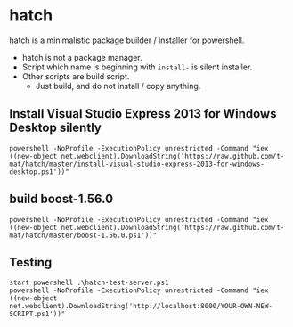 ﻿# hatch

hatch is a minimalistic package builder / installer for powershell.

 - hatch is not a package manager.
 - Script which name is beginning with `install-` is silent installer.
 - Other scripts are build script.
   - Just build, and do not install / copy anything.


## Install Visual Studio Express 2013 for Windows Desktop silently

```
powershell -NoProfile -ExecutionPolicy unrestricted -Command "iex ((new-object net.webclient).DownloadString('https://raw.github.com/t-mat/hatch/master/install-visual-studio-express-2013-for-windows-desktop.ps1'))"
```


## build boost-1.56.0

```
powershell -NoProfile -ExecutionPolicy unrestricted -Command "iex ((new-object net.webclient).DownloadString('https://raw.github.com/t-mat/hatch/master/boost-1.56.0.ps1'))"
```


## Testing

```
start powershell .\hatch-test-server.ps1
powershell -NoProfile -ExecutionPolicy unrestricted -Command "iex ((new-object net.webclient).DownloadString('http://localhost:8000/YOUR-OWN-NEW-SCRIPT.ps1'))"
```
